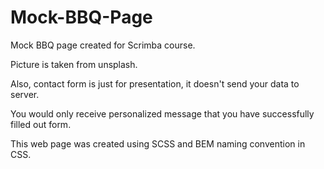 # Mock-BBQ-Page
 
Mock BBQ page created for Scrimba course. 

Picture is taken from unsplash.  

Also, contact form is just for presentation, it doesn't send your data to server.  
  
You would only receive personalized message that you have successfully filled out form.  

This web page was created using SCSS and BEM naming convention in CSS.  
